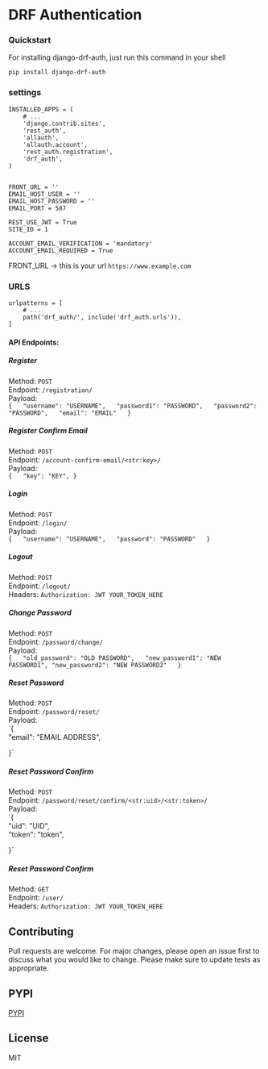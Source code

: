 # DRF Authentication

### Quickstart
For installing django-drf-auth, just run this command in your shell

```
pip install django-drf-auth
```

### settings
```
INSTALLED_APPS = (
    # ...
    'django.contrib.sites',
    'rest_auth',
    'allauth',
    'allauth.account',
    'rest_auth.registration',
    'drf_auth',
)


FRONT_URL = '' 
EMAIL_HOST_USER = '' 
EMAIL_HOST_PASSWORD = '' 
EMAIL_PORT = 587 

REST_USE_JWT = True
SITE_ID = 1

ACCOUNT_EMAIL_VERIFICATION = 'mandatory'
ACCOUNT_EMAIL_REQUIRED = True

```
FRONT_URL -> this is your url `` https://www.example.com ``


### URLS

```
urlpatterns = [
    # ...
    path('drf_auth/', include('drf_auth.urls')),
]
```








#### API Endpoints: 

##### Register
Method: `POST`  
Endpoint: `/registration/`  
Payload:  
`{  
    "username": "USERNAME",  
    "password1": "PASSWORD",  
    "password2": "PASSWORD",  
    "email": "EMAIL"  
}`

##### Register Confirm Email
Method: `POST`  
Endpoint: `/account-confirm-email/<str:key>/`  
Payload:  
`{  
    "key": "KEY",
}`


##### Login
Method: `POST`  
Endpoint: `/login/`  
Payload:  
`{  
    "username": "USERNAME",  
    "password": "PASSWORD"  
}`

##### Logout
Method: `POST`  
Endpoint: `/logout/`  
Headers: `Authorization: JWT YOUR_TOKEN_HERE`  

##### Change Password
Method: `POST`  
Endpoint: `/password/change/`  
Payload:  
`{  
    "old_password": "OLD PASSWORD",  
    "new_password1": "NEW PASSWORD1",
    "new_password2": "NEW PASSWORD2"  
}`

##### Reset Password
Method: `POST`  
Endpoint: `/password/reset/`  
Payload:  
`{  
    "email": "EMAIL ADDRESS",  

}`

##### Reset Password Confirm
Method: `POST`  
Endpoint: `/password/reset/confirm/<str:uid>/<str:token>/`  
Payload:  
`{  
    "uid": "UID",  
    "token": "token",  

}`

##### Reset Password Confirm
Method: `GET`  
Endpoint: `/user/`  
Headers: `Authorization: JWT YOUR_TOKEN_HERE`  


## Contributing
Pull requests are welcome. For major changes, please open an issue first to discuss what you would like to change.
Please make sure to update tests as appropriate.

## PYPI

[PYPI](https://pypi.org/project/django-drf-auth/0.1/)


## License
MIT
